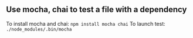 ## Use mocha, chai to test a file with a dependency

To install mocha and chai: `npm install mocha chai`
To launch test: `./node_modules/.bin/mocha`
